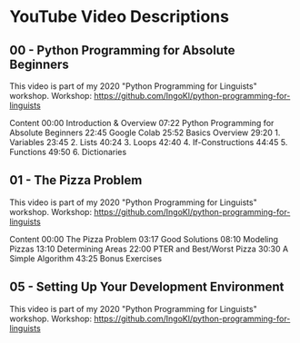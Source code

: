 # YouTube Video Descriptions

## 00 - Python Programming for Absolute Beginners

This video is part of my 2020 "Python Programming for Linguists" workshop.
Workshop: https://github.com/IngoKl/python-programming-for-linguists

Content
00:00 Introduction & Overview
07:22 Python Programming for Absolute Beginners
22:45 Google Colab
25:52 Basics Overview
29:20 1. Variables
23:45 2. Lists
40:24 3. Loops
42:40 4. If-Constructions
44:45 5. Functions
49:50 6. Dictionaries

## 01 - The Pizza Problem

This video is part of my 2020 "Python Programming for Linguists" workshop.
Workshop: https://github.com/IngoKl/python-programming-for-linguists

Content
00:00 The Pizza Problem
03:17 Good Solutions
08:10 Modeling Pizzas
13:10 Determining Areas
22:00 PTER and Best/Worst Pizza
30:30 A Simple Algorithm
43:25 Bonus Exercises

## 05 - Setting Up Your Development Environment

This video is part of my 2020 "Python Programming for Linguists" workshop.
Workshop: https://github.com/IngoKl/python-programming-for-linguists
